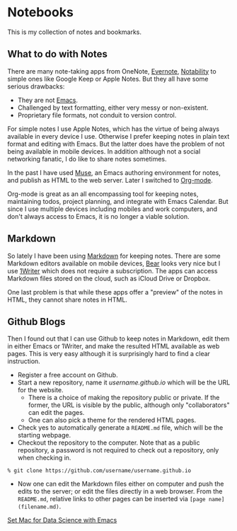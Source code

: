 # Notebooks

This is my collection of notes and bookmarks.

## What to do with Notes 

There are many note-taking apps from OneNote, [Evernote](https://evernote.com),
[Notability](https://www.gingerlabs.com) to simple ones like Google Keep or Apple
Notes. But they all have some serious drawbacks:

- They are not [Emacs](https://www.gnu.org/software/emacs/).
- Challenged by text formatting, either very messy or non-existent.
- Proprietary file formats, not conduit to version control.

For simple notes I use Apple Notes, which has the virtue of being always available in
every device I use. Otherwise I prefer keeping notes in plain text format and editing
with Emacs. But the latter does have the problem of not being available in mobile
devices. In addition although not a social networking fanatic, I do like to share
notes sometimes.

In the past I have used [Muse](https://www.gnu.org/software/emacs-muse/index.html),
an Emacs authoring environment for notes, and publish as HTML to the web
server. Later I switched to [Org-mode](https://orgmode.org).

Org-mode is great as an all encompassing tool for keeping notes, maintaining todos,
project planning, and integrate with Emacs Calendar. But since I use multiple devices
including mobiles and work computers, and don't always access to Emacs, it is no
longer a viable solution.

## Markdown

So lately I have been using [Markdown](https://www.markdownguide.org) for keeping
notes. There are some Markdown editors available on mobile devices,
[Bear](https://bear.app) looks very nice but I use [1Writer](https://1writerapp.com)
which does not require a subscription. The apps can access Markdown files stored on
the cloud, such as iCloud Drive or Dropbox. 

One last problem is that while these apps offer a "preview" of the notes in HTML,
they cannot share notes in HTML.

## Github Blogs

Then I found out that I can use Github to keep notes in Markdown, edit them in either
Emacs or 1Writer, and make the resulted HTML available as web pages. This is very
easy although it is surprisingly hard to find a clear instruction.

- Register a free account on Github.
- Start a new repository, name it *username.github.io* which will be the URL for the
  website. 
  - There is a choice of making the repository public or private. If the former, the
    URL is visible by the public, although only "collaborators" can edit the pages.
  - One can also pick a theme for the rendered HTML pages. 
- Check yes to automatically generate a `README.md` file, which will be the starting
  webpage.
- Checkout the repository to the computer. Note that as a public repository, a
password is not required to check out a repository, only when checking in.
```
% git clone https://github.com/username/username.github.io
```
- Now one can edit the Markdown files either on computer and push the edits to the
  server; or edit the files directly in a web browser. From the `README.md`, relative
  links to other pages can be inserted via `[page name](filename.md)`.
  

[Set Mac for Data Science with Emacs](mac-emacs-data.md)
